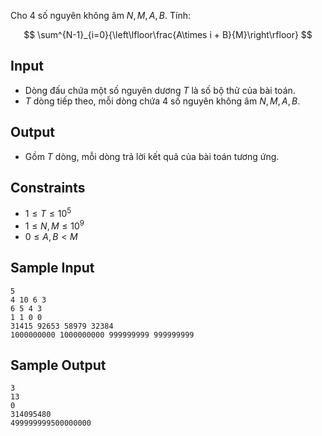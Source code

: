 Cho 4 số nguyên không âm $N,M,A,B$. Tính:

$$
\sum^{N-1}_{i=0}{\left\lfloor\frac{A\times i + B}{M}\right\rfloor}
$$

## Input
- Dòng đấu chứa một số nguyên dương $T$ là số bộ thử của bài toán.
- $T$ dòng tiếp theo, mỗi dòng chứa $4$ số nguyên không âm $N,M,A,B$.

## Output
- Gồm $T$ dòng, mỗi dòng trả lời kết quả của bài toán tương ứng.

## Constraints
- $1\le T\le 10^5$
- $1\le N,M\le 10^9$
- $0\le A,B<M$

## Sample Input

    5
    4 10 6 3
    6 5 4 3
    1 1 0 0
    31415 92653 58979 32384
    1000000000 1000000000 999999999 999999999


## Sample Output

    3
    13
    0
    314095480
    499999999500000000
